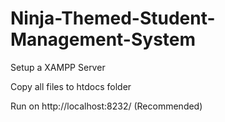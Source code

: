 # Ninja-Themed-Student-Management-System
Setup a XAMPP Server

Copy all files to htdocs folder

Run on http://localhost:8232/ (Recommended)
